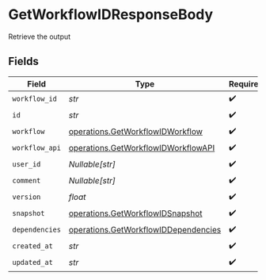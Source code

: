 # GetWorkflowIDResponseBody

Retrieve the output


## Fields

| Field                                                                                        | Type                                                                                         | Required                                                                                     | Description                                                                                  |
| -------------------------------------------------------------------------------------------- | -------------------------------------------------------------------------------------------- | -------------------------------------------------------------------------------------------- | -------------------------------------------------------------------------------------------- |
| `workflow_id`                                                                                | *str*                                                                                        | :heavy_check_mark:                                                                           | N/A                                                                                          |
| `id`                                                                                         | *str*                                                                                        | :heavy_check_mark:                                                                           | N/A                                                                                          |
| `workflow`                                                                                   | [operations.GetWorkflowIDWorkflow](../../models/operations/getworkflowidworkflow.md)         | :heavy_check_mark:                                                                           | N/A                                                                                          |
| `workflow_api`                                                                               | [operations.GetWorkflowIDWorkflowAPI](../../models/operations/getworkflowidworkflowapi.md)   | :heavy_check_mark:                                                                           | N/A                                                                                          |
| `user_id`                                                                                    | *Nullable[str]*                                                                              | :heavy_check_mark:                                                                           | N/A                                                                                          |
| `comment`                                                                                    | *Nullable[str]*                                                                              | :heavy_check_mark:                                                                           | N/A                                                                                          |
| `version`                                                                                    | *float*                                                                                      | :heavy_check_mark:                                                                           | N/A                                                                                          |
| `snapshot`                                                                                   | [operations.GetWorkflowIDSnapshot](../../models/operations/getworkflowidsnapshot.md)         | :heavy_check_mark:                                                                           | N/A                                                                                          |
| `dependencies`                                                                               | [operations.GetWorkflowIDDependencies](../../models/operations/getworkflowiddependencies.md) | :heavy_check_mark:                                                                           | N/A                                                                                          |
| `created_at`                                                                                 | *str*                                                                                        | :heavy_check_mark:                                                                           | N/A                                                                                          |
| `updated_at`                                                                                 | *str*                                                                                        | :heavy_check_mark:                                                                           | N/A                                                                                          |
